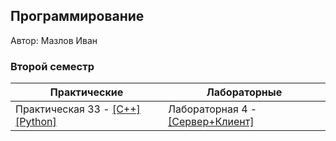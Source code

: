 ## Программирование
​Автор: Мазлов Иван
​<br><h3>Второй семестр</h3>

​Практические  | Лабораторные 
------------- | ------------- 
Практическая 33 - [[C++]](./Practice/33/C++/Zadanie_33) [[Python]](./Practice/33/Python/) | Лабораторная 4 - [[Сервер+Клиент]](./Lab/04/) 
